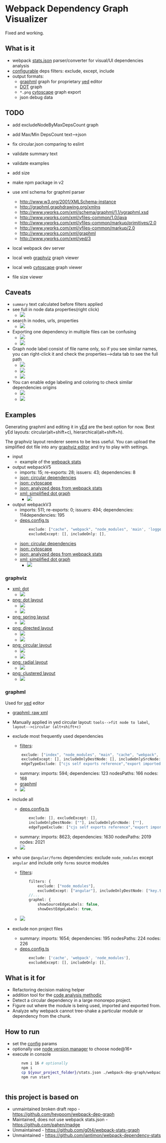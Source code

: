 # Webpack Dependency Graph Visualizer

Fixed and working.

## What is it

 * webpack [stats.json](https://webpack.js.org/api/stats) parser/converter for visual/UI dependencies analysis
 * [configurable](./deps.config.ts) deps filters: exclude, except, include
 * output formats:
    * [graphml](http://graphml.graphdrawing.org/) graph for proprietary [yed](https://www.yworks.com/products/yed/download) editor
    * [DOT](https://github.com/glejeune/node-graphviz) graph
    * `*.png` [cytoscape](https://cytoscape.org/) graph export
    * json debug data

## TODO

 * add excludeNodeByMaxDepsCount graph
 * add Max/Min DepsCount text-->json
 * fix circular.json comparing to eslint
 * validate summary text
 * validate examples
 * add size
 * make npm package in v2

 * use xml schema for graphml parser
    * http://www.w3.org/2001/XMLSchema-instance
    * http://graphml.graphdrawing.org/xmlns 
    * http://www.yworks.com/xml/schema/graphml/1.1/ygraphml.xsd
    * http://www.yworks.com/xml/yfiles-common/1.0/java
    * http://www.yworks.com/xml/yfiles-common/markup/primitives/2.0
    * http://www.yworks.com/xml/yfiles-common/markup/2.0
    * http://www.yworks.com/xml/graphml
    * http://www.yworks.com/xml/yed/3
 * local webpack dev server
 * local web [graphviz](http://magjac.com/graphviz-visual-editor/) graph viewer
 * local web [cytoscape](https://js.cytoscape.org) graph viewer
 * file size viewer

## Caveats

 * `summary` text calculated before filters applied
 * see full in node data properties(right click)
    * ![](./doc/graphml_yed_data.jpg)
 * search in nodes, urls, properties
    * ![](./doc/graphml_yed_search.jpg)
 * Exporting one dependency in multiple files can be confusing
    * ![](./doc/graphml_re-export_code.jpg)
    * ![](./doc/graphml_key_properties.jpg)
 * Graph node label consist of file name only, so if you see similar names, you can right-click it and check the properties-->data tab to see the full path
    * ![](./doc/graphml_index_properties_1.jpg)
    * ![](./doc/graphml_index_properties_2.jpg)
    * ![](./doc/graphml_index_properties_3.jpg)
 * You can enable edge labeling and coloring to check similar dependencies origins
    * ![](./doc/graphml_edge_label_1.jpg)
    * ![](./doc/graphml_edge_label_2.jpg)

## Examples

Generating graphml and editing it in [yEd](https://www.yworks.com/products/yed/download) are the best option for now. Best yEd layouts: circular(alt+shift+c), hierarchical(alt+shift+h).

The graphviz layout renderer seems to be less useful. You can upload the simplified dot file into any [graphviz editor](http://magjac.com/graphviz-visual-editor/) and try to play with settings.

 * input
    * example of the [webpack stats](./doc/webpack-stats.zip)
 * output webpackV5
    * imports: 15; re-exports: 28; issuers: 43; dependencies: 8
    * [json: circular dependencies](./graph-output/webpackV5/circular.json)
    * [json: cytoscape](./graph-output/webpackV5/cytoscape.json)
    * [json: analyzed deps from webpack stats](./graph-output/webpackV5/deps.json)
    * [xml: simplified dot graph](./graph-output/webpackV5/graph_simplified.dot)
        * ![](./doc/graphviz_dot_simplified.jpg)
 * output webpackV3
    * imports: 511; re-exports: 0; issuers: 494; dependencies: 114dependencies: 195
    * [deps.config.ts](./deps.config.ts)
        ```ts
            exclude: ["cache", "webpack", "node_modules", 'main', 'logger', 'index', 'profile', 'config', 'platform','settings', 'popup', 'app', 'confirm', 'analytics', 'theme', 'error', 'home'],
            excludeExcept: [], includeOnly: [],
        ```
    * [json: circular dependencies](./graph-output/circular.json)
    * [json: cytoscape](./graph-output/cytoscape.json)
    * [json: analyzed deps from webpack stats](./graph-output/deps.json)
    * [xml: simplified dot graph](./graph-output/graph_simplified.dot)
        * ![](./doc/graphviz_dot_simplified.jpg)

### graphviz

* [xml: dot](./graph-output/graphviz.dot)
    * ![](./doc/graphviz_dot.jpg)
* [png: dot layout](./graph-output/graphviz_dot.png)
    * ![](./doc/graphviz_dot_layout.jpg)
    * ![](./doc/graphviz_dot_layout_full.jpg)
* [png: spring layout](./graph-output/graphviz_spring.png)
    * ![](./doc/graphviz_spring_layout.jpg)
* [png: directed layout](./graph-output/graphviz_directed.png)
    * ![](./doc/graphviz_directed_layout.jpg)
    * ![](./doc/graphviz_directed_layout_full.jpg)
* [png: circular layout](./graph-output/graphviz_circular.png)
    * ![](./doc/graphviz_circle_layout.jpg)
    * ![](./doc/graphviz_circle_layout_full.jpg)
* [png: radial layout](./graph-output/graphviz_radial.png)
    * ![](./doc/graphviz_radial_layout.jpg)
* [png: clustered layout](./graph-output/graphviz_clustered.png)
    * ![](./doc/graphviz_clustered_layout.jpg)

### graphml

Used for [yed](https://www.yworks.com/products/yed) editor

 * [graphml: raw xml](./graph-output/deps.graphml)
 * Manually applied in yed circular layout: `tools-->fit node to label`, `layout-->circular (alt+shift+c)`

 * exclude most frequently used dependencies
    * [filters](./deps.config.ts):
    ```ts
		exclude: ["index", "node_modules", "main", "cache", "webpack", "logger", "profile", "config", "platform", "settings", "popup", "confirm", "analytics", "theme", "error",],
		excludeExcept: [], includeOnlyDestNode: [], includeOnlySrcNode: [],
		edgeTypeExclude: ["cjs self exports reference","export imported specifier",],
    ```
    * summary: imports: 594; dependencies: 123 nodesPaths: 166 nodes: 168
    * [graphml](./graph-output/deps_circular.graphml)
    * ![](./doc/graphml_except.jpg)
 * include all
    * [deps.config.ts](./deps.config.ts)
        ```ts
            exclude: [], excludeExcept: [],
            includeOnlyDestNode: [""], includeOnlySrcNode: [""],
		    edgeTypeExclude: ["cjs self exports reference","export imported specifier"],
        ```
    * summary: imports: 8623; dependencies: 1630 nodesPaths: 2019 nodes: 2021
    * ![](./doc/graphml_all.jpg)
 * who use `@angular/forms` dependencies: exclude `node_nodules` except `angular` and include only `forms` source modules
    * [filters](./deps.config.ts):
        ```ts
            filters: {
                exclude: ["node_modules"],
                excludeExcept: ["angular"], includeOnlyDestNode: ["key.ts"], includeOnlySrcNode: ["key.ts"],
            //...
            graphml: {
                showSourceEdgeLabels: false,
                showDestEdgeLabels: true,
        ```
    * ![](./doc/graphml_filter_forms_only.jpg)
 * exclude non project files
    * summary: imports: 1654; dependencies: 195 nodesPaths: 224 nodes: 226
    * [deps.config.ts](./deps.config.ts)
        ```ts
            exclude: ['cache', 'webpack', 'node_modules'],
            excludeExcept: [], includeOnly: [],
        ```


## What is it for

 * Refactoring decision making helper
 * addition tool for the [code analysis methodic](https://github.com/bskydive/code_quality_js)
 * Detect a circular dependency in a large monorepo project.
 * Figure out where the module is being used, imported and exported from.
 * Analyze why webpack cannot tree-shake a particular module or dependency from the chunk.

## How to run

 * set the [config](./deps.config.js) params
 * optionally use [node version manager](https://github.com/nvm-sh/nvm) to choose node@16+
 * execute in console
    ```bash
        nvm i 16 # optionally
        npm i
        cp ${your_project_folder}/stats.json ./webpack-dep-graph/webpack-stats.json
        npm run start
        
    ```

## this project is based on 

 * unmaintained broken draft repo - https://github.com/heypoom/webpack-dep-graph
 * Maintained, does not use webpack stats.json - https://github.com/pahen/madge
 * Unmaintained - https://github.com/g0t4/webpack-stats-graph
 * Unmaintained - https://github.com/jantimon/webpack-dependency-stats

